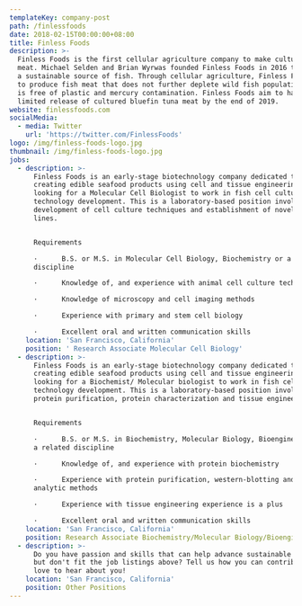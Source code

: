 ```yaml
---
templateKey: company-post
path: /finlessfoods
date: 2018-02-15T00:00:00+08:00
title: Finless Foods
description: >-
  Finless Foods is the first cellular agriculture company to make cultured fish
  meat. Michael Selden and Brian Wyrwas founded Finless Foods in 2016 to create
  a sustainable source of fish. Through cellular agriculture, Finless Foods aim
  to produce fish meat that does not further deplete wild fish populations and
  is free of plastic and mercury contamination. Finless Foods aim to have a
  limited release of cultured bluefin tuna meat by the end of 2019.
website: finlessfoods.com
socialMedia:
  - media: Twitter
    url: 'https://twitter.com/FinlessFoods'
logo: /img/finless-foods-logo.jpg
thumbnail: /img/finless-foods-logo.jpg
jobs:
  - description: >-
      Finless Foods is an early-stage biotechnology company dedicated to
      creating edible seafood products using cell and tissue engineering. We are
      looking for a Molecular Cell Biologist to work in fish cell culture
      technology development. This is a laboratory-based position involving the
      development of cell culture techniques and establishment of novel cell
      lines.


      Requirements

      ·      B.S. or M.S. in Molecular Cell Biology, Biochemistry or a related
      discipline

      ·      Knowledge of, and experience with animal cell culture techniques

      ·      Knowledge of microscopy and cell imaging methods

      ·      Experience with primary and stem cell biology

      ·      Excellent oral and written communication skills
    location: 'San Francisco, California'
    position: ' Research Associate Molecular Cell Biology'
  - description: >-
      Finless Foods is an early-stage biotechnology company dedicated to
      creating edible seafood products using cell and tissue engineering. We are
      looking for a Biochemist/ Molecular biologist to work in fish cell culture
      technology development. This is a laboratory-based position involving
      protein purification, protein characterization and tissue engineering.


      Requirements

      ·      B.S. or M.S. in Biochemistry, Molecular Biology, Bioengineering or
      a related discipline

      ·      Knowledge of, and experience with protein biochemistry

      ·      Experience with protein purification, western-blotting and other
      analytic methods

      ·      Experience with tissue engineering experience is a plus   

      ·      Excellent oral and written communication skills
    location: 'San Francisco, California'
    position: Research Associate Biochemistry/Molecular Biology/Bioengineering
  - description: >-
      Do you have passion and skills that can help advance sustainable seafood,
      but don't fit the job listings above? Tell us how you can contribute, we'd
      love to hear about you!
    location: 'San Francisco, California'
    position: Other Positions
---
```


